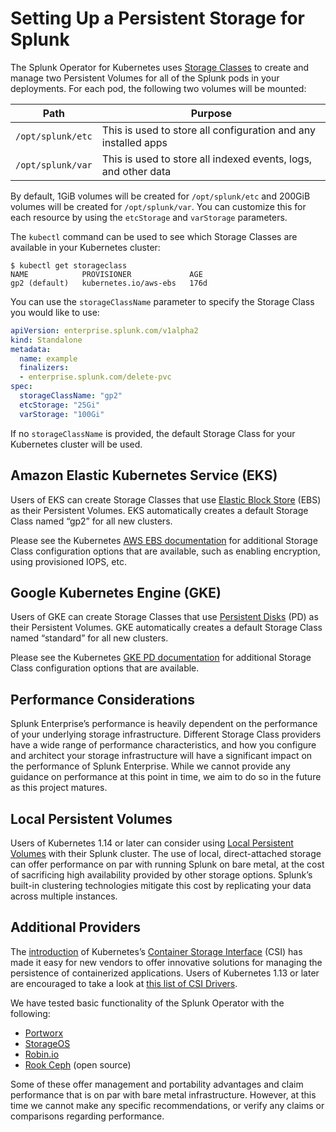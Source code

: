 # Setting Up a Persistent Storage for Splunk

The Splunk Operator for Kubernetes uses
[Storage Classes](https://kubernetes.io/docs/concepts/storage/storage-classes/)
to create and manage two Persistent Volumes for all of the Splunk pods in your
deployments. For each pod, the following two volumes will be mounted:

| Path            | Purpose                                                        |
| --------------- | -------------------------------------------------------------- |
| `/opt/splunk/etc` | This is used to store all configuration and any installed apps |
| `/opt/splunk/var` | This is used to store all indexed events, logs, and other data |

By default, 1GiB volumes will be created for `/opt/splunk/etc` and 200GiB
volumes will be created for `/opt/splunk/var`. You can customize this for
each resource by using the `etcStorage` and `varStorage` parameters.

The `kubectl` command can be used to see which Storage Classes are available in
your Kubernetes cluster:

```
$ kubectl get storageclass
NAME            PROVISIONER             AGE
gp2 (default)   kubernetes.io/aws-ebs   176d
```

You can use the `storageClassName` parameter to specify the Storage Class you
would like to use:

```yaml
apiVersion: enterprise.splunk.com/v1alpha2
kind: Standalone
metadata:
  name: example
  finalizers:
  - enterprise.splunk.com/delete-pvc
spec:
  storageClassName: "gp2"
  etcStorage: "25Gi"
  varStorage: "100Gi"
```

If no `storageClassName` is provided, the default Storage Class for your
Kubernetes cluster will be used.

## Amazon Elastic Kubernetes Service (EKS)

Users of EKS can create Storage Classes that use
[Elastic Block Store](https://aws.amazon.com/ebs/) (EBS) as their
Persistent Volumes. EKS automatically creates a default Storage Class
named “gp2” for all new clusters. 

Please see the Kubernetes
[AWS EBS documentation](https://kubernetes.io/docs/concepts/storage/storage-classes/#aws-ebs)
for additional Storage Class configuration options that are available,
such as enabling encryption, using provisioned IOPS, etc.


## Google Kubernetes Engine (GKE)

Users of GKE can create Storage Classes that use
[Persistent Disks](https://cloud.google.com/persistent-disk/) (PD)
as their Persistent Volumes. GKE automatically creates a default
Storage Class named “standard” for all new clusters. 

Please see the Kubernetes
[GKE PD documentation](https://kubernetes.io/docs/concepts/storage/storage-classes/#gce-pd)
for additional Storage Class configuration options that are available.


## Performance Considerations

Splunk Enterprise’s performance is heavily dependent on the performance of your
underlying storage infrastructure. Different Storage Class providers have a
wide range of performance characteristics, and how you configure and architect
your storage infrastructure will have a significant impact on the performance
of Splunk Enterprise. While we cannot provide any guidance on performance at this
point in time, we aim to do so in the future as this project matures.


## Local Persistent Volumes

Users of Kubernetes 1.14 or later can consider using
[Local Persistent Volumes](https://kubernetes.io/blog/2019/04/04/kubernetes-1.14-local-persistent-volumes-ga/)
with their Splunk cluster. The use of local, direct-attached storage can offer
performance on par with running Splunk on bare metal, at the cost of
sacrificing high availability provided by other storage options. Splunk’s
built-in clustering technologies mitigate this cost by replicating your
data across multiple instances.


## Additional Providers

The [introduction](https://kubernetes.io/blog/2018/01/introducing-container-storage-interface/)
of Kubernetes’s [Container Storage Interface](https://kubernetes.io/blog/2019/01/15/container-storage-interface-ga/) (CSI)
has made it easy for new vendors to offer innovative solutions for managing
the persistence of containerized applications. Users of Kubernetes 1.13 or
later are encouraged to take a look at
[this list of CSI Drivers](https://kubernetes-csi.github.io/docs/drivers.html).

We have tested basic functionality of the Splunk Operator with the following:

* [Portworx](https://portworx.com/)
* [StorageOS](https://storageos.com/)
* [Robin.io](https://robin.io/)
* [Rook Ceph](https://www.rook.io/) (open source)

Some of these offer management and portability advantages and claim
performance that is on par with bare metal infrastructure. However, at this
time we cannot make any specific recommendations, or verify any claims or
comparisons regarding performance.
